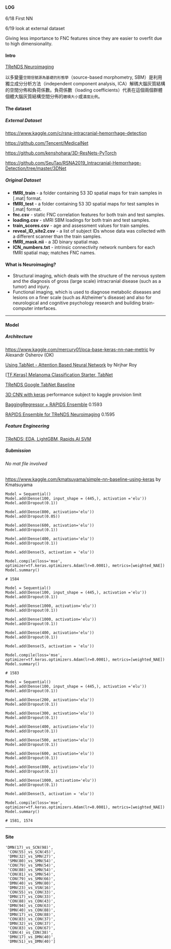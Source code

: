#### LOG

6/18 First NN

6/19 look at external dataset

Giving less importance to FNC features since they are easier to overfit due to high dimensionality.

#### Intro

[TReNDS Neuroimaging](https://www.kaggle.com/anshumoudgil/brain-s-network-activation-via-eda)

以多變量`空間信號源為基礎的形態學`（source-based morphometry, SBM）是利用獨立成分分析方法（independent component analysis, ICA）解碼大腦灰質結構的空間分佈和負荷係數。負荷係數（loading coefficients）代表在這個兩個群體個體大腦灰質結構空間分佈的`體積大小`或`濃度比例`。

#### The dataset

##### External Dataset

https://www.kaggle.com/c/rsna-intracranial-hemorrhage-detection

https://github.com/Tencent/MedicalNet

https://github.com/kenshohara/3D-ResNets-PyTorch

https://github.com/SeuTao/RSNA2019_Intracranial-Hemorrhage-Detection/tree/master/3DNet



##### Original Dataset

- **fMRI_train** - a folder containing 53 3D spatial maps for train samples in [.mat] format.
- **fMRI_test** - a folder containing 53 3D spatial maps for test samples in [.mat] format.
- **fnc.csv** - static FNC correlation features for both train and test samples.
- **loading.csv** - sMRI SBM loadings for both train and test samples.
- **train_scores.csv** - age and assessment values for train samples.
- **reveal_ID_site2.csv** - a list of subject IDs whose data was collected with a different scanner than the train samples.
- **fMRI_mask.nii** - a 3D binary spatial map.
- **ICN_numbers.txt** - intrinsic connectivity network numbers for each fMRI spatial map; matches FNC names.



#### What is Neuroimaging?

- Structural imaging, which deals with the structure of the nervous system and the diagnosis of gross (large scale) intracranial disease (such as a tumor) and injury.
- Functional imaging, which is used to diagnose metabolic diseases and lesions on a finer scale (such as Alzheimer's disease) and also for neurological and cognitive psychology research and building brain-computer interfaces.

---

#### Model

##### Architecture

https://www.kaggle.com/mercury01/pca-base-keras-nn-nae-metric by Alexandr Osherov (OK)

[Using TabNet - Attention Based Neural Network](https://www.kaggle.com/c/trends-assessment-prediction/discussion/154165) by Nirjhar Roy

[[TF.Keras] Melanoma Classification Starter, TabNet](https://www.kaggle.com/ipythonx/tf-keras-melanoma-classification-starter-tabnet)

[TReNDS Google TabNet Baseline](https://www.kaggle.com/phoenix9032/trends-google-tabnet-baseline)

[3D CNN with keras](https://www.kaggle.com/hrfhgrthdyrd/3d-cnn-with-keras) performance subject to kaggle provision limit

[BaggingRegressor + RAPIDS Ensemble](https://www.kaggle.com/andypenrose/baggingregressor-rapids-ensemble) 0.1593

[RAPIDS Ensemble for TReNDS Neuroimaging](https://www.kaggle.com/tunguz/rapids-ensemble-for-trends-neuroimaging) 0.1595



##### Feature Engineering

[TReNDS: EDA, LightGBM, Rapids.AI SVM](https://www.kaggle.com/rftexas/trends-eda-lightgbm-rapids-ai-svm)



##### Submission

###### No mat file involved

https://www.kaggle.com/kmatsuyama/simple-nn-baseline-using-keras by Kmatsuyama



```
Model = Sequential()
Model.add(Dense(100, input_shape = (445,), activation ='elu')) 
Model.add(Dropout(0.1))

Model.add(Dense(800, activation='elu'))
Model.add(Dropout(0.05))

Model.add(Dense(600, activation='elu'))
Model.add(Dropout(0.1))

Model.add(Dense(400, activation='elu'))
Model.add(Dropout(0.1))

Model.add(Dense(5, activation = 'elu'))

Model.compile(loss='mse', optimizer=tf.keras.optimizers.Adam(lr=0.0001), metrics=[weighted_NAE])
Model.summary()

# 1584
```

```
Model = Sequential()
Model.add(Dense(100, input_shape = (445,), activation ='elu')) 
Model.add(Dropout(0.1))

Model.add(Dense(1000, activation='elu'))
Model.add(Dropout(0.1))

Model.add(Dense(1000, activation='elu'))
Model.add(Dropout(0.1))

Model.add(Dense(400, activation='elu'))
Model.add(Dropout(0.1))

Model.add(Dense(5, activation = 'elu'))

Model.compile(loss='mse', optimizer=tf.keras.optimizers.Adam(lr=0.0001), metrics=[weighted_NAE])
Model.summary()

# 1583
```

```
Model = Sequential()
Model.add(Dense(100, input_shape = (445,), activation ='elu')) 
Model.add(Dropout(0.1))

Model.add(Dense(200, activation='elu'))
Model.add(Dropout(0.1))

Model.add(Dense(300, activation='elu'))
Model.add(Dropout(0.1))

Model.add(Dense(400, activation='elu'))
Model.add(Dropout(0.1))

Model.add(Dense(500, activation='elu'))
Model.add(Dropout(0.1))

Model.add(Dense(600, activation='elu'))
Model.add(Dropout(0.1))

Model.add(Dense(800, activation='elu'))
Model.add(Dropout(0.1))

Model.add(Dense(1000, activation='elu'))
Model.add(Dropout(0.1))

Model.add(Dense(5, activation = 'elu'))

Model.compile(loss='mse', optimizer=tf.keras.optimizers.Adam(lr=0.0001), metrics=[weighted_NAE])
Model.summary()

# 1581, 1574
```



---

#### Site

```
'DMN(17)_vs_SCN(98)',
 'CON(55)_vs_SCN(45)',
 'DMN(32)_vs_SMN(27)',
 'SMN(80)_vs_SMN(54)',
 'CON(79)_vs_SMN(54)',
 'CON(88)_vs_SMN(54)',
 'CON(81)_vs_SMN(54)',
 'CON(79)_vs_SMN(66)',
 'DMN(40)_vs_SMN(80)',
 'DMN(23)_vs_VSN(16)',
 'CON(55)_vs_CON(33)',
 'DMN(17)_vs_CON(33)',
 'CON(88)_vs_CON(43)',
 'DMN(94)_vs_CON(63)',
 'DMN(40)_vs_CON(88)',
 'DMN(17)_vs_CON(88)',
 'CON(83)_vs_CON(37)',
 'DMN(32)_vs_CON(37)',
 'CON(83)_vs_CON(67)',
 'CBN(4)_vs_CON(38)',
 'DMN(17)_vs_DMN(40)',
 'DMN(51)_vs_DMN(40)']
```

